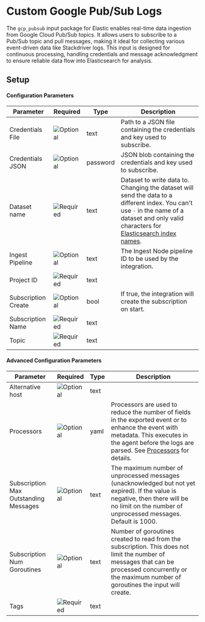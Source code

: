 # Custom Google Pub/Sub Logs

The `gcp_pubsub` input package for Elastic enables real-time data ingestion from Google Cloud Pub/Sub topics. It allows users to subscribe to a Pub/Sub topic and pull messages, making it ideal for collecting various event-driven data like
Stackdriver logs. This input is designed for continuous processing, handling credentials and message acknowledgment to ensure reliable data flow into Elasticsearch for analysis.


## Setup


#### Configuration Parameters

| Parameter |  Required | Type | Description |
| --- | --- | --- | --- |
| Credentials File | ![Optional](https://img.shields.io/badge/✘-fed10c?style=flat) | text | Path to a JSON file containing the credentials and key used to subscribe.  |
| Credentials JSON | ![Optional](https://img.shields.io/badge/✘-fed10c?style=flat) | password | JSON blob containing the credentials and key used to subscribe.  |
| Dataset name | ![Required](https://img.shields.io/badge/✔-93c93e?style=flat) | text | Dataset to write data to. Changing the dataset will send the data to a different index. You can't use `-` in the name of a dataset and only valid characters for [Elasticsearch index names](https://www.elastic.co/guide/en/elasticsearch/reference/current/docs-index_.html).   |
| Ingest Pipeline | ![Optional](https://img.shields.io/badge/✘-fed10c?style=flat) | text | The Ingest Node pipeline ID to be used by the integration.   |
| Project ID | ![Required](https://img.shields.io/badge/✔-93c93e?style=flat) | text |   |
| Subscription Create | ![Optional](https://img.shields.io/badge/✘-fed10c?style=flat) | bool | If true, the integration will create the subscription on start.  |
| Subscription Name | ![Required](https://img.shields.io/badge/✔-93c93e?style=flat) | text |   |
| Topic | ![Required](https://img.shields.io/badge/✔-93c93e?style=flat) | text |   |

#### Advanced Configuration Parameters

| Parameter |  Required | Type | Description |
| --- | --- | --- | --- |
| Alternative host | ![Optional](https://img.shields.io/badge/✘-fed10c?style=flat) | text |   |
| Processors | ![Optional](https://img.shields.io/badge/✘-fed10c?style=flat) | yaml | Processors are used to reduce the number of fields in the exported event or to enhance the event with metadata. This executes in the agent before the logs are parsed. See [Processors](https://www.elastic.co/guide/en/beats/filebeat/current/filtering-and-enhancing-data.html) for details.   |
| Subscription Max Outstanding Messages | ![Optional](https://img.shields.io/badge/✘-fed10c?style=flat) | text | The maximum number of unprocessed messages (unacknowledged but not yet expired). If the value is negative, then there will be no limit on the number of unprocessed messages. Default is 1000.  |
| Subscription Num Goroutines | ![Optional](https://img.shields.io/badge/✘-fed10c?style=flat) | text | Number of goroutines created to read from the subscription. This does not limit the number of messages that can be processed concurrently or the maximum number of goroutines the input will create.  |
| Tags | ![Required](https://img.shields.io/badge/✔-93c93e?style=flat) | text |   |
